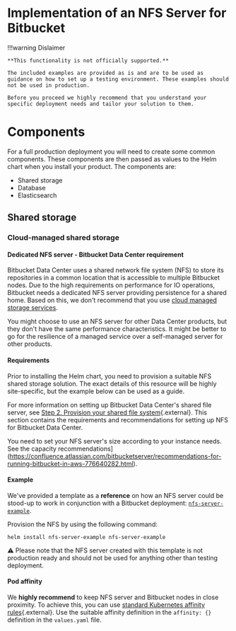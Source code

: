 # Implementation of an NFS Server for Bitbucket

!!!warning Dislaimer

    **This functionality is not officially supported.**
    
    The included examples are provided as is and are to be used as guidance on how to set up a testing environment. These examples should not be used in production. 
    
    Before you proceed we highly recommend that you understand your specific deployment needs and tailor your solution to them.

# Components

For a full production deployment you will need to create some common components. These components are then passed as values 
to the Helm chart when you install your product. The components are:

* Shared storage
* Database
* Elasticsearch

## Shared storage

### Cloud-managed shared storage 

#### Dedicated NFS server - Bitbucket Data Center requirement

Bitbucket Data Center uses a shared network file system (NFS) to store its repositories in a common 
location that is accessible to multiple Bitbucket nodes. Due to the high requirements on performance for IO 
operations, Bitbucket needs a dedicated NFS server providing persistence for a shared home. Based on this, 
we don't recommend that you use 
[cloud managed storage services](https://confluence.atlassian.com/bitbucketserver/supported-platforms-776640981.html#Supportedplatforms-cloudplatformsCloudPlatforms).

You might choose to use an NFS server for other Data Center products, but they don't have the same performance 
characteristics. It might be better to go for the resilience of a managed service over a self-managed 
server for other products.
 
#### Requirements

Prior to installing the Helm chart, you need to provision a suitable NFS shared storage solution. The exact details 
of this resource will be highly site-specific, but the example below can be used as a guide.

For more information on setting up Bitbucket Data Center's shared file server, see 
[Step 2. Provision your shared file system](https://confluence.atlassian.com/bitbucketserver/install-bitbucket-data-center-872139817.html#InstallBitbucketDataCenter-nfs){.external}. 
This section contains the requirements and recommendations for setting up NFS for Bitbucket Data Center.

You need to set your NFS server's size according to your instance needs. See the capacity recommendations](https://confluence.atlassian.com/bitbucketserver/recommendations-for-running-bitbucket-in-aws-776640282.html).

#### Example

We've provided a template as a **reference** on how an NFS server could be stood-up to work in conjunction 
with a Bitbucket deployment: [`nfs-server-example`](nfs-server-example).

Provision the NFS by using the following command:
```shell
helm install nfs-server-example nfs-server-example
```

:warning: Please note that the NFS server created with this template is not production ready and should not be 
used for anything other than testing deployment.


#### Pod affinity

We **highly recommend** to keep NFS server and Bitbucket nodes in close proximity. To achieve this, you can use [standard Kubernetes affinity rules](https://kubernetes.io/docs/concepts/scheduling-eviction/assign-pod-node/#affinity-and-anti-affinity){.external}. Use the suitable affinity definition in the `affinity: {}` definition in the `values.yaml` file.
